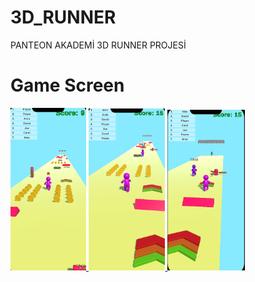 # 3D_RUNNER
PANTEON AKADEMİ 3D RUNNER PROJESİ

# Game Screen
<p align="left"> <a href="https://www.w3schools.com/cs/" target="_blank" rel="noreferrer"> <img 
<img src="./Assets/1.png" alt="racegif" width="24%"/>
<img src="./Assets/2.png" alt="racegif" width="24.3%" />
<img src="./Assets/3.png" alt="racegif" width="24.6%" />


